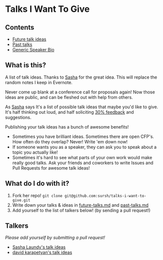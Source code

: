 # Talks I Want To Give

## Contents

- [Future talk ideas](future-talks.md)
- [Past talks](past-talks.md)
- [Generic Speaker Bio](lhagemann-bio.md)

## What is this?

A list of talk ideas. Thanks to [Sasha](https://twitter.com/SashaLaundy) for the great idea. This will replace the random notes I keep in Evernote.

Never come up blank at a conference call for proposals again! Now those ideas are public, and can be fleshed out with help from others.

As [Sasha](https://twitter.com/SashaLaundy) says
	It's a list of possible talk ideas that maybe you'd like to give. It's half thinking out loud, and half soliciting [30% feedback](http://blog.42floors.com/thirty-percent-feedback/) and suggestions. 

Publishing your talk ideas has a bunch of awesome benefits! 

- Sometimes you have brilliant ideas. Sometimes there are open CFP's. How often do they overlap? Never! Write 'em down now!
- If someone wants you as a speaker, they can ask you to speak about a topic you actually like! 
- Sometimes it's hard to see what parts of your own work would make really good talks. Ask your friends and coworkers to write Issues and Pull Requests for awesome talk ideas!

## What do I do with it?

1. Fork her repo! `git clone git@github.com:sursh/talks-i-want-to-give.git` 
2. Write down your talks & ideas in [future-talks.md](future-talks.md) and [past-talks.md](past-talks.md)
2. Add yourself to the list of talkers below! (by sending a pull request!)

## Talkers

_Please add yourself by submitting a pull request!_

- [Sasha Laundy's talk ideas](https://github.com/sursh/sasha-talks-i-want-to-give/blob/master/future-talks.md)
- [david karapetyan's talk ideas](https://github.com/davidk01/talks-i-want-to-give/blob/master/future-talks.md)
